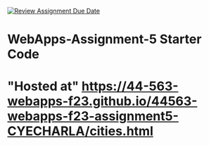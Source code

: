 [![Review Assignment Due Date](https://classroom.github.com/assets/deadline-readme-button-24ddc0f5d75046c5622901739e7c5dd533143b0c8e959d652212380cedb1ea36.svg)](https://classroom.github.com/a/7kKA03Up)
# WebApps-Assignment-5 Starter Code
# "Hosted at"  https://44-563-webapps-f23.github.io/44563-webapps-f23-assignment5-CYECHARLA/cities.html
